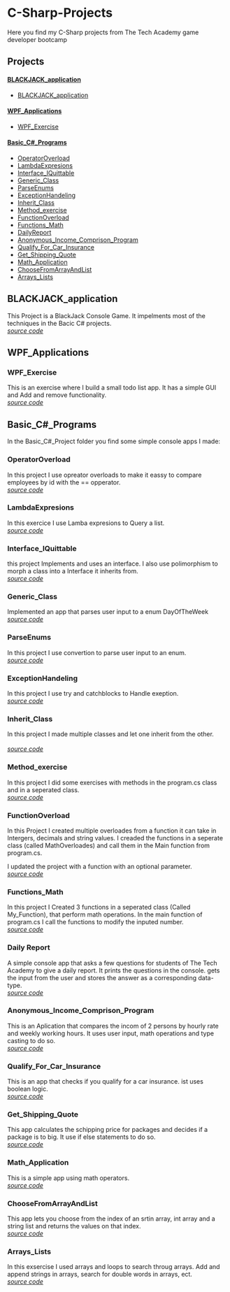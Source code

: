 # C-Sharp-Projects
Here you find my C-Sharp projects from The Tech Academy game developer bootcamp

## Projects
#### [BLACKJACK_application](#blackjack_application)
- [BLACKJACK_application](#blackjack_application)
#### [WPF_Applications](#wpf_applications)
- [WPF_Exercise](#wpf_exercise)
#### [Basic_C#_Programs](#basic_c_programs)
- [OperatorOverload](#operatoroverload)
- [LambdaExpresions](#lambdaexpresions)
- [Interface_IQuittable](#interface_iquittable)
- [Generic_Class](#generic_class)
- [ParseEnums](#parseenums)
- [ExceptionHandeling](#exceptionhandeling)
- [Inherit_Class](#inherit_class)
- [Method_exercise](#method_exercise)
- [FunctionOverload](#functionoverload)
- [Functions_Math](#functions_math)
- [DailyReport](#daily-report)
- [Anonymous_Income_Comprison_Program](#anonymous_income_comprison_program)
- [Qualify_For_Car_Insurance](#qualify_for_car_insurance)
- [Get_Shipping_Quote](#get_shipping_quote)
- [Math_Application](#math_application)
- [ChooseFromArrayAndList](#choosefromarrayandlist)
- [Arrays_Lists](#arrays_lists)

## BLACKJACK_application
This Project is a BlackJack Console Game. It impelments most of the techniques in the Bacic C# projects.
<br>*[source code](BLACKJACK_application/BLACKJACK_application)*

## WPF_Applications

### WPF_Exercise
This is an exercise where I build a small todo list app. It has a simple GUI and Add and remove functionality.
<br>*[source code](WPF_Applications/WPFExercise/WPFExercise)*

## Basic_C#_Programs
In the Basic_C#_Project folder you find some simple console apps I made:

### OperatorOverload
In this project I use opreator overloads to make it eassy to compare employees by id with the == opperator. 
<br>*[source code](Basic_C-Sharp_Programs/OperatorOverload/OperatorOverload)*

### LambdaExpresions
In this exercice I use Lamba expresions to Query a list.
<br>*[source code](Basic_C-Sharp_Programs/LambdaExpresions/LambdaExpresions)*

### Interface_IQuittable
this project Implements and uses an interface. I also use polimorphism to morph a class into a Interface it inherits from.
<br>*[source code](Basic_C-Sharp_Programs/Interface_IQuittable/Interface_IQuittable)*

### Generic_Class
Implemented an app that parses user input to a enum DayOfTheWeek
<br>*[source code](Basic_C-Sharp_Programs/Generic_Class/Generic_Class)*

### ParseEnums
In this project I use convertion to parse user input to an enum. 
<br>*[source code](Basic_C-Sharp_Programs/ParseEnums/ParseEnums)*

### ExceptionHandeling
In this project I use try and catchblocks to Handle exeption.
<br>*[source code](Basic_C-Sharp_Programs/ExceptionHandeling/ExceptionHandeling)*

### Inherit_Class
In this project I made multiple classes and let one inherit from the other.  
<br>*[source code](Basic_C-Sharp_Programs/Inherit_Class)*

### Method_exercise
In this project I did some exercises with methods in the program.cs class and in a seperated class.
<br>*[source code](Basic_C-Sharp_Programs/Method_exercise/Method_exercise)*

### FunctionOverload
In this Project I created multiple overloades from a function it can take in Intergers, decimals and string values.
I creaded the functions in a seperate class (called MathOverloades) and call them in the Main function from program.cs.

I updated the project with a function with an optional parameter.
<br>*[source code](Basic_C-Sharp_Programs/FunctionOverload/FunctionOverload)*

### Functions_Math
In this project I Created 3 functions in a seperated class (Called My_Function), that perform math operations.
In the main function of program.cs I call the functions to modify the inputed number. 
<br>*[source code](Basic_C-Sharp_Programs/Functions_Math)*

### Daily Report
A simple console app that asks a few questions for students of The Tech Academy to give a daily report.
It prints the questions in the console. gets the input from the user and stores the answer as a corresponding data-type.
<br>*[source code](Basic_C-Sharp_Programs/DailyReport/DailyReport)*

### Anonymous_Income_Comprison_Program
This is an Aplication that compares the incom of 2 persons by hourly rate and weekly working hours. 
It uses user input, math operations and type casting to do so. 
<br>*[source code](Basic_C-Sharp_Programs/Anonymous_Income_Comprison_Program/Anonymous_Income_Comprison_Program)*

### Qualify_For_Car_Insurance
This is an app that checks if you qualify for a car insurance. ist uses boolean logic.
<br>*[source code](Basic_C-Sharp_Programs/Qualify_For_Car_Insurance/Qualify_For_Car_Insurance)*

### Get_Shipping_Quote
This app calculates the schipping price for packages and decides if a package is to big. It use if else statements to do so.
<br>*[source code](Basic_C-Sharp_Programs/Get_Shipping_Quote)*

### Math_Application
This is a simple app using math operators.
<br>*[source code](Basic_C-Sharp_Programs/Math_Application/Math_Application)*

### ChooseFromArrayAndList
This app lets you choose from the index of an srtin array, int array and a string list and returns the values on that index.
<br>*[source code](Basic_C-Sharp_Programs/ChooseFromArrayAndList/ChooseFromArrayAndList)*

### Arrays_Lists
In this exsercise I used arrays and loops to search throug arrays. Add and append strings in arrays, search for double words in arrays, ect.
<br>*[source code](Basic_C-Sharp_Programs/Arrays_Lists)*
